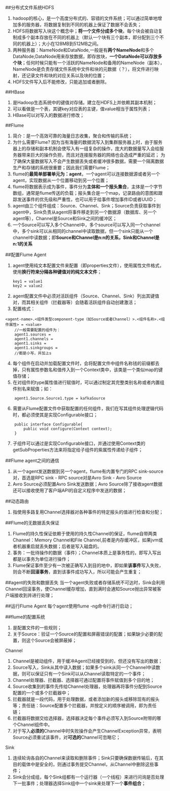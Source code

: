 
##分布式文件系统HDFS
1. hadoop的核心，是一个高度分布式的、容错的文件系统；可以通过简单地增加多的服务器，将数据复制到不同的机器上保证了数据不会丢失；
2. HDFS将数据写入块这个概念中；**将一个文件分成多个块**，每个块会被自动复制成多个副本存放在不同的机器上（默认一个块有三个副本，即分配到三个不同的机器上）；大小在128MB到512MB之间。
3. 两种服务器：NameNode和DataNode,一般是有**两个NameNode**和多个DataNode;DataNode用来存放数据，即存放块，**一个DataNode可以存放多个块**；任何时候只能有一个活跃的NameNode和备用的NameNode（副本），NameNode是负责存储文件系统中文件和块的元数据（？），将文件进行映射，还记录文件和块的对应关系以及块的位置；
4. HDFS文件写入后不能修改，只能追加或者删除。

##HBase
1. 是Hadoop生态系统中的键值对存储。建立在HDFS上并依赖其副本机制；
2. 可以看做是一个表，其键key对应表的主键，值value相当于属性列表；
3. HBase可以对写入的数据进行修改；

##Flume
1. 简介：是一个高效可靠的海量日志收集，聚合和传输的系统；
2. 为什么需要Flume?
    因为当有海量的数据流写入到集群服务器上时，由于服务器上的存储和副本机制会使写入有一组复杂的操作，庞大的数据量写入会给服务器带来巨大的操作负担，而且对连接服务器的网络也会造成严重的延迟；
    为了确保大量数据写入不会产生数据丢失或者缓冲很多数据，需要一个隔离数据生产和存储的系统很重要；因此我们需要Flume；
3. flume的**最简单部署单元为：agent**，一个agent可以连接数据源或者另一个agent，实现数据从一个位置移动到另一个位置；
4. flume将数据表示成为事件，事件分为**主体和一个报头集合**，主体是一个字节数组，通常是flume传送的负载；报头集合是一个map，记录路由的意图和跟踪发送事件的优先级和严重性，也可以用于给事件增加事件ID或者UUID；
5. agent由三个组件组成：Source、Channel、Sink；Source负责获取事件到agent中，Sink负责从agent将事件移走到另一个数据源（数据库、另一个agent等），Channel是Source和Sink之间的缓冲区；
6. 一个Source可以写入多个Channel中，多个source可以写入同一个channel中，多个sink可以从相同的channel中读取数据，但一个sink只能从一个channel中读数据；即**Source和Channel是n:n的关系，Sink和Channel是n:1的关系**

##配置Flume Agent
1. agent使用纯文本配置文件来配置（即properties文件），使用属性文件格式，使用**换行符来分隔各种键值对的纯文本文件**；
    ```
    key1 = value1
    key2 = value2
    ```
2. agent配置文件中必须对活跃组件（Source、Channel、Sink）列出其键值对，而其相关组件（拦截器等）会随着活跃组件自动创建激活；
3. 配置格式：
```
<agent-name>.<组件类型component-type（如Source或者Channel）>.<组件名称>.<组件属性> = <value>
    //一般需要配置的组件为：
    agent1.sources = 
    agent1.channels = 
    agent1.sinks =
    agent1.sinkgroups =
    //都是小写，并加上s
```
4. 每个组件在启动并加载配置文件时，会将配置文件中组件名称钱的前缀都去掉，只有属性参数名和值传入到一个Context类中，该类是一个类似map的键值存储；
5. 在对组件的type属性值进行赋值时，可以通过制定其完整类别名称或者内置组件别名来赋值；如：
```
    agent1.Source.Source1.type = kafkaSource
```
6. 需要从Flume配置文件中获取配置的任何组件，我们在写其组件处理逻辑代码时，都必须使其是实现Configurable接口；
```
    public interface Configurable{
        public void configure(Context context);
    }
```
7. 子组件可以通过是实现Configurable接口，并通过使用Context类的getSubProperties方法来将指定给子组件的紫属性传递给子组件；


##Flume agent之间的通信
1. 从一个agent发送数据到另一个agent，flume有内置专门的RPC sink-source对，首选是RPC sink - RPC source对是Avro Sink - Avro Source
2. Avro Source必须配置Avro Sink发送数据；Avro Source除了接收agent数据还可以接收使用了客户端API的自定义程序中发送的数据；

##动态路由
1. 指使用多路复用Channel选择器对各种事件的特定报头的值进行检查和分配；

##Flume的无数据丢失保证
1. Flume的持久性保证依赖于使用的持久性Channel的保证，flume自带两类Channel：Memory Channel和File Channel,前者是内存缓冲区，如果jvm或者机器重启就丢失数据；后者是写入磁盘的。
2. 事务：一批待操作的数据（事件）；Channel本质上是事务性的，即写入写出都是以事务为单位进行操作；
3. Flume保证事件至少有一次被正确写入到目的地中，即如果**该事件**写入失败，则会不断**回滚事务**，直到该事件成功写入，所以可能会产生重复；

##agent的失败和数据丢失 
    当一个agent失败或者存储系统不可达时，Sink会利用Channel回滚事务，使Channel缓存增加，直到满时会通知Source抛出异常被客户端接收到并进行处理；

##运行Flume Agent
    每个agent使用flume -ng命令行进行启动；

##flume的配置系统
1. 是配置文件的一些规则；
2. 关于Source：验证一个Source的配置和屏蔽错误的配置；如果缺少必要的配置，则这个Source会被屏蔽掉；

Channel
1. Channel是被动组件，用于缓冲Agent已经接受到的，但还没有写出的数据；
2. Source写入，Sink从其中读入数据；如果多个sink从同一个Channel中读数据，则可以保证只有一个Sink可以从Channel读取特定的一个事件；
3. Channel处理器、拦截器、选择器可通过配置将事件赋值到多个目的地；
4. Source收集到的事件先传给Channel处理器，处理器再将事件分配到Source配置的一个或多个拦截器中；
5. 拦截器就是一段代码，用于处理数据，或者添加新的报头或移除现有的报头等；责任链：Source配置多个拦截器，并按定义的顺序被调用，即为责任链；
6. 拦截器将数据交给选择器，选择器决定每个事件必须写入到Source附带的哪个Channel组件中。
7. 对于写入**必须的**Channel中时失败操作会产生ChannelException异常，表明Source必须重试该事件，对**可选的**Channel可忽略它；

Sink
1. 连续轮询各自的Channel来读取和删除事件；Sink只要确保数据传输后，在其目的载体中是安全的，则通过事务提交Channel，从Channel中删除这些事件；
2. Sink会分成组，每个Sink组都有一个运行器（一个线程）来进行问询是否处理下一批事件；处理器选择Sink组中一个sink来处理下一个**事件组合**；